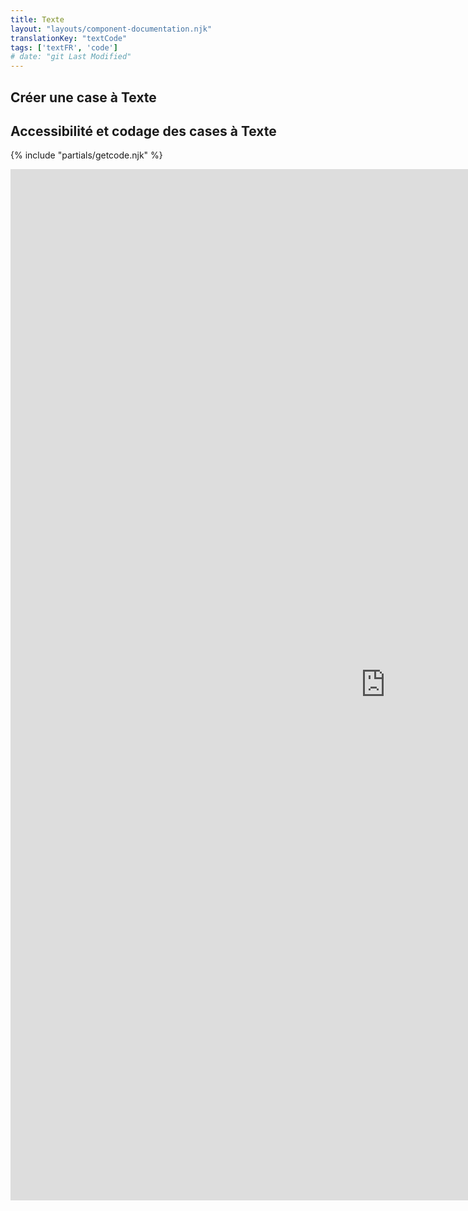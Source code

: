 ```yaml
---
title: Texte
layout: "layouts/component-documentation.njk"
translationKey: "textCode"
tags: ['textFR', 'code']
# date: "git Last Modified"
---
```


## Créer une case à Texte

## Accessibilité et codage des cases à Texte

{% include "partials/getcode.njk" %}

<iframe
  title="iframeTitle"
  src="https://cds-snc.github.io/gcds-components/iframe.html?viewMode=docs&singleStory=true&id=components-text--events-properties"
  width="1200"
  height="1650"
  style="display: block; margin: 0 auto;"
  frameBorder="0"
  allow="clipboard-write"
></iframe>
